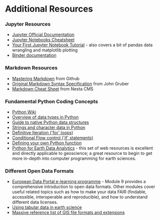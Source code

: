 # Additional Resources

### Jupyter Resources
* [Jupyter Official Documentation](https://jupyter.org/documentation)
* [Jupyter Notebooks Cheatsheet](https://www.edureka.co/blog/wp-content/uploads/2018/10/Jupyter_Notebook_CheatSheet_Edureka.pdf)
* [Your First Jupyter Notebook Tutorial](https://www.dataquest.io/blog/jupyter-notebook-tutorial/) - also covers a bit of pandas data wrangling and matplotlib plotting
* [Binder documentation](https://mybinder.readthedocs.io/en/latest/index.html)

### Markdown Resources
* [Mastering Markdown](https://guides.github.com/features/mastering-markdown/) from Github
* [Original Markdown Syntax Specification](http://daringfireball.net/projects/markdown/syntax/) from John Gruber
* [Markdown Cheat Sheet](http://nestacms.com/docs/creating-content/markdown-cheat-sheet) from Nesta CMS

### Fundamental Python Coding Concepts
* [Python Wiki](https://wiki.python.org/moin/FrontPage)
* [Overview of data types in Python](https://realpython.com/python-data-types/)
* [Guide to native Python data structures](https://realpython.com/python-data-structures/)
* [Strings and character data in Python](https://realpython.com/python-strings/)
* [Definitive Iteration ('for' loops)](https://realpython.com/python-for-loop/#a-survey-of-definite-iteration-in-programming)
* [Conditional Flow control ('if' statements)](https://docs.python.org/3/tutorial/controlflow.html)
* [Defining your own Python function](https://realpython.com/defining-your-own-python-function/)
* [Python for Earth Data Analytics](https://www.earthdatascience.org/courses/intro-to-earth-data-science/python-code-fundamentals/) - this set of web resources is excellent and directly applicable to geoscience; a great resource to begin to get more in-depth into computer programming for earth sciences.

### Different Open Data Formats
* [European Data Portal e-learning programme](https://data.europa.eu/elearning/en/#/id/co-01) - Module 9 provides a comprehensive introduction to open data formats. Other modules cover useful related topics such as how to make your data FAIR (findable, accessible, interoperable and reproducible), and how to understand different data licenses.
* [Using tabular data in earth science](https://www.earthdatascience.org/courses/intro-to-earth-data-science/file-formats/use-text-files/use-tabular-data/)
* [Massive reference list of GIS file formats and extensions](https://gisgeography.com/gis-formats/#Geographic_Database_File_Formats)